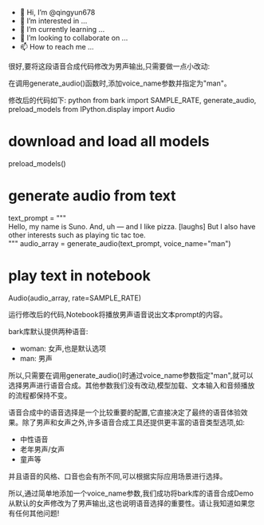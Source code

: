 - 👋 Hi, I’m @qingyun678
- 👀 I’m interested in ...
- 🌱 I’m currently learning ...
- 💞️ I’m looking to collaborate on ...
- 📫 How to reach me ...

<!---
qingyun678/qingyun678 is a ✨ special ✨ repository because its `README.md` (this file) appears on your GitHub profile.
You can click the Preview link to take a look at your changes.
--->
很好,要将这段语音合成代码修改为男声输出,只需要做一点小改动:

在调用generate_audio()函数时,添加voice_name参数并指定为"man"。

修改后的代码如下: python
 from bark import SAMPLE_RATE, generate_audio, preload_models
 from IPython.display import Audio  
 
 # download and load all models
 preload_models()  
 
 # generate audio from text
 text_prompt = """  
      Hello, my name is Suno. And, uh — and I like pizza. [laughs]
      But I also have other interests such as playing tic tac toe.  
 """
 audio_array = generate_audio(text_prompt, voice_name="man")
 
 # play text in notebook
 Audio(audio_array, rate=SAMPLE_RATE)  


运行修改后的代码,Notebook将播放男声语音说出文本prompt的内容。

bark库默认提供两种语音:

- woman: 女声,也是默认选项
- man: 男声 

所以,只需要在调用generate_audio()时通过voice_name参数指定"man",就可以选择男声进行语音合成。其他参数我们没有改动,模型加载、文本输入和音频播放的流程都保持不变。

语音合成中的语音选择是一个比较重要的配置,它直接决定了最终的语音体验效果。除了男声和女声之外,许多语音合成工具还提供更丰富的语音类型选项,如:

- 中性语音
- 老年男声/女声
- 童声等

并且语音的风格、口音也会有所不同,可以根据实际应用场景进行选择。

所以,通过简单地添加一个voice_name参数,我们成功将bark库的语音合成Demo从默认的女声修改为了男声输出,这也说明语音选择的重要性。请让我知道如果您有任何其他问题!
